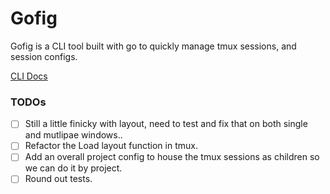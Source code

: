 # Gofig
Gofig is a CLI tool built with go to quickly manage tmux sessions, and session configs.


[CLI Docs](./docs/gofig.md)

### TODOs
- [ ] Still a little finicky with layout, need to test and fix that on both single and mutlipae windows..
- [ ] Refactor the Load layout function in tmux.
- [ ] Add an overall project config to house the tmux sessions as children so we can do it by project.
- [ ] Round out tests.
